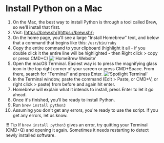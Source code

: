 # Install Python on a Mac

1. On the Mac, the best way to install Python is through a tool called Brew, so we'll install that first.
2. Visit: [https://brew.sh/](https://brew.sh/)
3. On the home page, you'll see a large "Install Homebrew" text, and below that a command that begins like this: `/usr/bin/ruby` 
4. Copy the entire command to your clipboard (highlight it all - if you double click it the entire line will be highlighted - then Right click > copy or press CMD+C)
    !['HomeBrew Website'](../../images/brew.png)
5. Open the macOS Terminal. Easiest way is to press the magnifying glass icon in the top right corner of your screen or press CMD+Space. From there, search for "Terminal" and press Enter.
    !['Spotlight Terminal'](../../images/spotlight-terminal.png)
6. In the Terminal window, paste the command (Edit > Paste, or CMD+V, or right click > paste) from before and again hit enter. 
7. Homebrew will explain what it intends to install, press Enter to let it go ahead. 
8. Once it's finished, you'll be ready to install Python. 
9. Run `brew install python3`
10. Assuming you don't get any errors, you're ready to use the script. If you get any errors, let us know. 

!!! Tip
    If `brew install python3` gives an error, try quitting your Terminal (CMD+Q) and opening it again. Sometimes it needs restarting to detect newly installed software. 